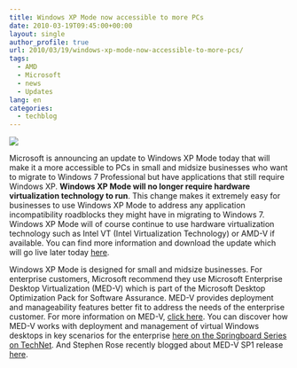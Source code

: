 ```yaml
---
title: Windows XP Mode now accessible to more PCs
date: 2010-03-19T09:45:00+00:00
layout: single
author_profile: true
url: 2010/03/19/windows-xp-mode-now-accessible-to-more-pcs/
tags:
  - AMD
  - Microsoft
  - news
  - Updates
lang: en
categories: 
  - techblog
---
```

[![](http://3.bp.blogspot.com/_vaUVXcmC3OI/S6M_UfNldEI/AAAAAAAABSs/PrDi9spi0OI/s200/virtual-pc.JPG)](http://3.bp.blogspot.com/_vaUVXcmC3OI/S6M_UfNldEI/AAAAAAAABSs/PrDi9spi0OI/s1600-h/virtual-pc.JPG)

Microsoft is announcing an update to Windows XP Mode today that will make it a more accessible to PCs in small and midsize businesses who want to migrate to Windows 7 Professional but have applications that still require Windows XP. **Windows XP Mode will no longer require hardware virtualization technology to run**. This change makes it extremely easy for businesses to use Windows XP Mode to address any application incompatibility roadblocks they might have in migrating to Windows 7. Windows XP Mode will of course continue to use hardware virtualization technology such as Intel VT (Intel Virtualization Technology) or AMD-V if available. You can find more information and download the update which will go live later today [here](http://www.windows.com/xpmode).

Windows XP Mode is designed for small and midsize businesses. For enterprise customers, Microsoft recommend they use Microsoft Enterprise Desktop Virtualization (MED-V) which is part of the Microsoft Desktop Optimization Pack for Software Assurance. MED-V provides deployment and manageability features better fit to address the needs of the enterprise customer. For more information on MED-V, [click here](http://www.microsoft.com/windows/enterprise/products/mdop/med-v.aspx). You can discover how MED-V works with deployment and management of virtual Windows desktops in key scenarios for the enterprise [here on the Springboard Series on TechNet](http://technet.microsoft.com/en-us/windows/ee532035.aspx). And Stephen Rose recently blogged about MED-V SP1 release [here](http://windowsteamblog.com/blogs/springboard/archive/2010/02/23/the-med-v-v1-sp1-release-candidate-is-now-available.aspx).
